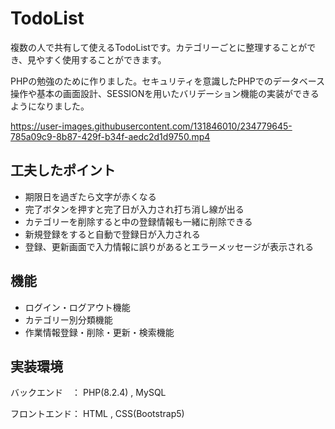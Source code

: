 # TodoList
複数の人で共有して使えるTodoListです。カテゴリーごとに整理することができ、見やすく使用することができます。

PHPの勉強のために作りました。セキュリティを意識したPHPでのデータベース操作や基本の画面設計、SESSIONを用いたバリデーション機能の実装ができるようになりました。

https://user-images.githubusercontent.com/131846010/234779645-785a09c9-8b87-429f-b34f-aedc2d1d9750.mp4


## 工夫したポイント
+ 期限日を過ぎたら文字が赤くなる
+ 完了ボタンを押すと完了日が入力され打ち消し線が出る
+ カテゴリーを削除すると中の登録情報も一緒に削除できる
+ 新規登録をすると自動で登録日が入力される
+ 登録、更新画面で入力情報に誤りがあるとエラーメッセージが表示される

## 機能
+ ログイン・ログアウト機能
+ カテゴリー別分類機能
+ 作業情報登録・削除・更新・検索機能

## 実装環境
バックエンド　： PHP(8.2.4) , MySQL

フロントエンド： HTML , CSS(Bootstrap5)
